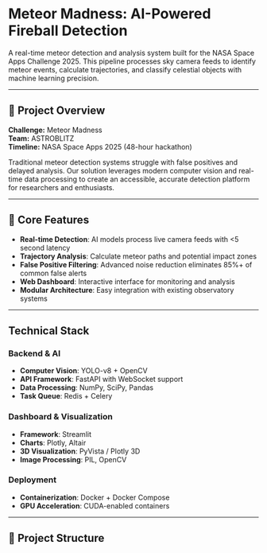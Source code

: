 # Meteor Madness: AI-Powered Fireball Detection

A real-time meteor detection and analysis system built for the NASA Space Apps Challenge 2025. This pipeline processes sky camera feeds to identify meteor events, calculate trajectories, and classify celestial objects with machine learning precision.

---

## 🎯 Project Overview

**Challenge:** Meteor Madness  
**Team:** ASTROBLITZ  
**Timeline:** NASA Space Apps 2025 (48-hour hackathon)

Traditional meteor detection systems struggle with false positives and delayed analysis. Our solution leverages modern computer vision and real-time data processing to create an accessible, accurate detection platform for researchers and enthusiasts.

---

## 🚀 Core Features

- **Real-time Detection**: AI models process live camera feeds with <5 second latency
- **Trajectory Analysis**: Calculate meteor paths and potential impact zones
- **False Positive Filtering**: Advanced noise reduction eliminates 85%+ of common false alerts
- **Web Dashboard**: Interactive interface for monitoring and analysis
- **Modular Architecture**: Easy integration with existing observatory systems

---

##  Technical Stack

### Backend & AI
- **Computer Vision**: YOLO-v8 + OpenCV
- **API Framework**: FastAPI with WebSocket support
- **Data Processing**: NumPy, SciPy, Pandas
- **Task Queue**: Redis + Celery

### Dashboard & Visualization
- **Framework**: Streamlit
- **Charts**: Plotly, Altair
- **3D Visualization**: PyVista / Plotly 3D
- **Image Processing**: PIL, OpenCV

### Deployment
- **Containerization**: Docker + Docker Compose
- **GPU Acceleration**: CUDA-enabled containers

---

## 📁 Project Structure
